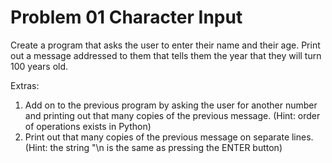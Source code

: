 # Problem 01 Character Input

Create a program that asks the user to enter their name and their age. Print out a message addressed to them that tells them the year that they will turn 100 years old.

Extras:

1.  Add on to the previous program by asking the user for another number and printing out that many copies of the previous message. (Hint: order of operations exists in Python)
2.  Print out that many copies of the previous message on separate lines. (Hint: the string "\n is the same as pressing the ENTER button)

